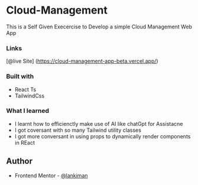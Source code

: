 # Cloud-Management

This is a Self Given Execercise to Develop a simple Cloud Management Web App


### Links

[@live Site] (https://cloud-management-app-beta.vercel.app/)


### Built with

- React Ts
- TailwindCss


### What I learned

* I learnt how to efficienctly make use of AI like chatGpt for Assistacne
* I got coversant with so many Tailwind utility classes
* I got more conversant in using props to dynamically render components in REact


## Author

- Frontend Mentor - [@lankiman](https://www.frontendmentor.io/profile/lankiman)


